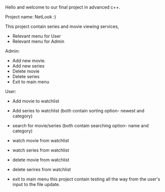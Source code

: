 Hello and welcome to our final project in advanced c++.

Project name: NetLook :)

This project contain series and movie viewing services,

- Relevant menu for User
- Relevant menu for Admin


 Admin:
 - Add new movie.
 - Add new series
 - Delete movie
 - Delete series
 - Exit to main menu


  User:
  - Add movie to watchlist
  - Add series to watchlist
    (both contain sorting option- newest and category)

  - search for movie/series
    (both contain searching option- name and category)

  - watch movie from watchlist
  - watch series from watchlist
  - delete movie from watchlist
  - delete serires from watchlist 
  - exit to main menu 
this project contain testing all the way from the user's input to the file update.
